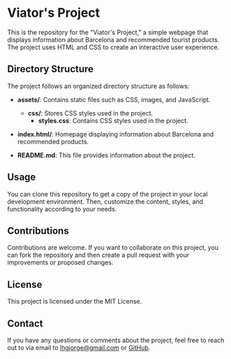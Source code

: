 # Viator's Project

This is the repository for the "Viator's Project," a simple webpage that displays information about Barcelona and recommended tourist products. The project uses HTML and CSS  to create an interactive user experience.

## Directory Structure

The project follows an organized directory structure as follows:

- **assets/**: Contains static files such as CSS, images, and JavaScript.
  - **css/**: Stores CSS styles used in the project.
    - **styles.css**: Contains CSS styles used in the project.

- **index.html/**: Homepage displaying information about Barcelona and recommended products.

- **README.md**: This file provides information about the project.

## Usage

You can clone this repository to get a copy of the project in your local development environment. Then, customize the content, styles, and functionality according to your needs.

## Contributions

Contributions are welcome. If you want to collaborate on this project, you can fork the repository and then create a pull request with your improvements or proposed changes.

## License

This project is licensed under the MIT License.

## Contact

If you have any questions or comments about the project, feel free to reach out to  via email to lhgjorge@gmail.com or [GitHub](https://github.com/geoluigi).

```
